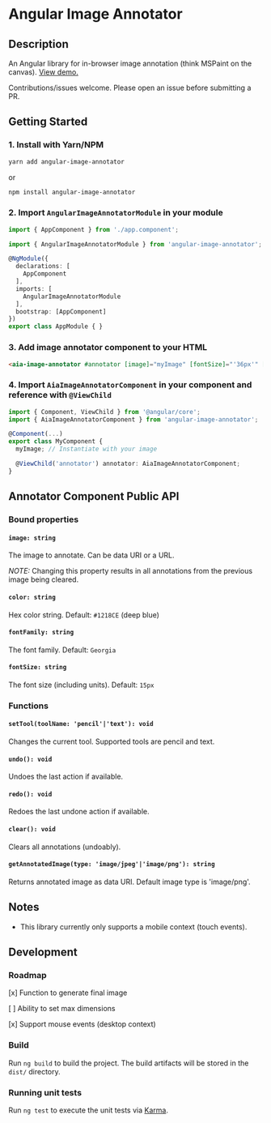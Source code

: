# Angular Image Annotator

## Description
An Angular library for in-browser image annotation (think MSPaint on the canvas). [View demo.](https://drewctate.github.io/angular-image-annotator-demo/)

Contributions/issues welcome. Please open an issue before submitting a PR.

## Getting Started

### 1. Install with Yarn/NPM
```bash
yarn add angular-image-annotator
```
or
```bash
npm install angular-image-annotator
```

### 2. Import `AngularImageAnnotatorModule` in your module
```typescript
import { AppComponent } from './app.component';

import { AngularImageAnnotatorModule } from 'angular-image-annotator';

@NgModule({
  declarations: [
    AppComponent
  ],
  imports: [
    AngularImageAnnotatorModule
  ],
  bootstrap: [AppComponent]
})
export class AppModule { }

```

### 3. Add image annotator component to your HTML
```html
<aia-image-annotator #annotator [image]="myImage" [fontSize]="'36px'" [fontFamily]="'Times'" [color]="'#000000'"></aia-image-annotator>
```


### 4. Import `AiaImageAnnotatorComponent` in your component and reference with `@ViewChild`
```typescript
import { Component, ViewChild } from '@angular/core';
import { AiaImageAnnotatorComponent } from 'angular-image-annotator';

@Component(...)
export class MyComponent {
  myImage; // Instantiate with your image

  @ViewChild('annotator') annotator: AiaImageAnnotatorComponent;
}
```

## Annotator Component Public API
### Bound properties

#### `image: string`
The image to annotate. Can be data URI or a URL.

*NOTE:* Changing this property results in all annotations from the previous image being cleared.

#### `color: string`
Hex color string.
Default: `#1218CE` (deep blue)

#### `fontFamily: string`
The font family.
Default: `Georgia`

#### `fontSize: string`
The font size (including units).
Default: `15px`

### Functions

#### `setTool(toolName: 'pencil'|'text'): void`
Changes the current tool. Supported tools are pencil and text.

#### `undo(): void`
Undoes the last action if available.

#### `redo(): void`
Redoes the last undone action if available.

#### `clear(): void`
Clears all annotations (undoably).

#### `getAnnotatedImage(type: 'image/jpeg'|'image/png'): string`
Returns annotated image as data URI. Default image type is 'image/png'.

## Notes
- This library currently only supports a mobile context (touch events).

## Development

### Roadmap
[x] Function to generate final image


[ ] Ability to set max dimensions


[x] Support mouse events (desktop context)

### Build

Run `ng build` to build the project. The build artifacts will be stored in the `dist/` directory.

### Running unit tests

Run `ng test` to execute the unit tests via [Karma](https://karma-runner.github.io).
